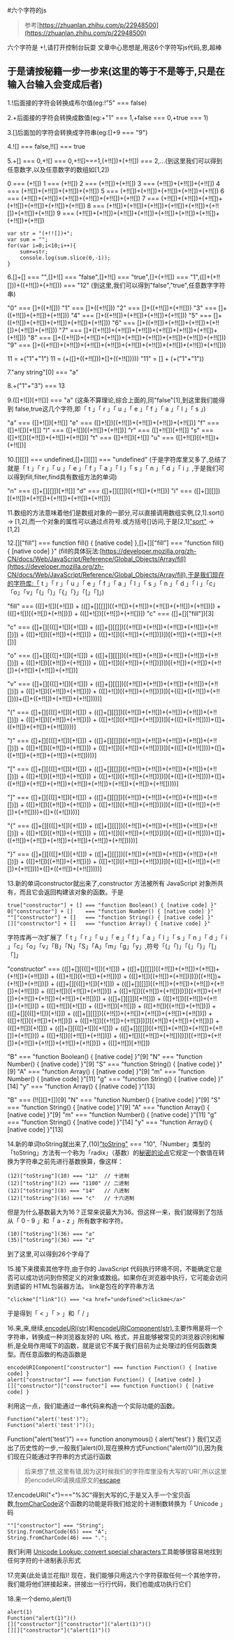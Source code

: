 #六个字符的js
>参考[https://zhuanlan.zhihu.com/p/22948500](https://zhuanlan.zhihu.com/p/22948500)

六个字符是 []()+!,请打开控制台玩耍
文章中心思想是,用这6个字符写js代码,恩,超棒

## 于是请按秘籍一步一步来(这里的等于不是等于,只是在输入台输入会变成后者)

1.!后面接的字符会转换成布尔值(eg:!"5" === false)

2.+后面接的字符会转换成数值(eg:+"1" === 1,+false === 0,+true === 1)

3.[]后面加的字符会转换成字符串(eg:[]+9 === "9")

4.![] === false,!![] === true

5.+[] === 0,+![] === 0,+!![]===1,(+!![])+(+!![]) === 2,...(到这里我们可以得到任意数字,以及任意数字的数组如[1,2])

0 === (+![])
1 === (+!![])
2 === (+!![])+(+!![])
3 === (+!![])+(+!![])+(+!![])
4 === (+!![])+(+!![])+(+!![])+(+!![])
5 === (+!![])+(+!![])+(+!![])+(+!![])+(+!![])
6 === (+!![])+(+!![])+(+!![])+(+!![])+(+!![])+(+!![])
7 === (+!![])+(+!![])+(+!![])+(+!![])+(+!![])+(+!![])+(+!![])
8 === (+!![])+(+!![])+(+!![])+(+!![])+(+!![])+(+!![])+(+!![])+(+!![])
9 === (+!![])+(+!![])+(+!![])+(+!![])+(+!![])+(+!![])+(+!![])+(+!![])+(+!![])

```
var str = "(+!![])+";
var sum = "";
for(var i=0;i<10;i++){
	sum+=str;
	console.log(sum.slice(0,-1));
}
```

6.[]+[] === "",[]+![] === "false",[]+!![] === "true",[]+(+!![]) === "1",([]+(+!![]))+((+!![])+(+!![])) === "12"  (到这里,我们可以得到"false","true",任意数字字符串)


"0" === []+((+![]))
"1" === []+((+!![]))
"2" === []+((+!![])+(+!![]))
"3" === []+((+!![])+(+!![])+(+!![]))
"4" === []+((+!![])+(+!![])+(+!![])+(+!![]))
"5" === []+((+!![])+(+!![])+(+!![])+(+!![])+(+!![]))
"6" === []+((+!![])+(+!![])+(+!![])+(+!![])+(+!![])+(+!![]))
"7" === []+((+!![])+(+!![])+(+!![])+(+!![])+(+!![])+(+!![])+(+!![]))
"8" === []+((+!![])+(+!![])+(+!![])+(+!![])+(+!![])+(+!![])+(+!![])+(+!![]))
"9" === []+((+!![])+(+!![])+(+!![])+(+!![])+(+!![])+(+!![])+(+!![])+(+!![])+(+!![]))

11 = +("1"+"1")
11 = (+([]+((+!![]))+[]+((+!![]))))
"11" = [] + (+("1"+"1"))


7."any string"[0] === "a"

8.+("1"+"3") === 13

9.([]+![])[+!![]] === "a" (这条不算理论,综合上面的,同"false"[1],到这里我们能得到
false,true这几个字符,即「 t 」「 r 」「 u 」「 e 」「 f 」「 a 」「 l 」「 s 」)

"a" === ([]+![])[+!![]]
"e" === ([]+![])[(+!![])+(+!![])+(+!![])+(+!![])]
"f" === ([]+![])[+![]]
"l" === ([]+![])[(+!![])+(+!![])]
"r" === ([]+!![])[+!![]]
"s" === ([]+![])[(+!![])+(+!![])+(+!![])]
"t" === ([]+!![])[+![]]
"u" === ([]+!![])[(+!![])+(+!![])]


10.[][[]] === undefined,[]+[][[]] === "undefined" (于是字符库里又多了,总结了就是「 t 」「 r 」「 u 」「 e 」「 f 」「 a 」「 l 」「 s 」「 n 」「 d 」「 i 」,于是我们可以得到fill,filter,find具有数组方法的单词)

"n" === ([]+[][[]])[+!![]]
"d" === ([]+[][[]])[(+!![])+(+!![])]
"i" === ([]+[][[]])[(+!![])+(+!![])+(+!![])+(+!![])+(+!![])]



11.数组的方法意味着他们是数组对象的一部分,可以直接调用数组实例,[2,1].sort() -> [1,2],而一个对象的属性可以通过点符号.或方括号[]访问,于是[2,1]["sort"]() -> [1,2]

12.[]["fill"] === function fill() { [native code] },[]+[]["fill"] === "function fill() { [native code] }"  (fill的具体玩法:[https://developer.mozilla.org/zh-CN/docs/Web/JavaScript/Reference/Global_Objects/Array/fill](https://developer.mozilla.org/zh-CN/docs/Web/JavaScript/Reference/Global_Objects/Array/fill),于是我们现在的字符库:「 t 」「 r 」「 u 」「 e 」「 f 」「 a 」「 l 」「 s 」「 n 」「 d 」「 i 」「c」「o」「v」「(」「)」「{」「}」「[」「]」)

"fill" === (([]+![])[+![]]) + (([]+[][[]])[(+!![])+(+!![])+(+!![])+(+!![])+(+!![])]) + (([]+![])[(+!![])+(+!![])]) + (([]+![])[(+!![])+(+!![])])
"c" === ([]+[]["fill"])[3]

"c" === ([]+[][(([]+![])[+![]]) + (([]+[][[]])[(+!![])+(+!![])+(+!![])+(+!![])+(+!![])]) + (([]+![])[(+!![])+(+!![])]) + (([]+![])[(+!![])+(+!![])])])[(+!![])+(+!![])+(+!![])]

"o" === ([]+[][(([]+![])[+![]]) + (([]+[][[]])[(+!![])+(+!![])+(+!![])+(+!![])+(+!![])]) + (([]+![])[(+!![])+(+!![])]) + (([]+![])[(+!![])+(+!![])])])[(+!![])+(+!![])+(+!![])+(+!![])+(+!![])+(+!![])]

"v" === ([]+[][(([]+![])[+![]]) + (([]+[][[]])[(+!![])+(+!![])+(+!![])+(+!![])+(+!![])]) + (([]+![])[(+!![])+(+!![])]) + (([]+![])[(+!![])+(+!![])])])[+(([]+((+!![])+(+!![])))+([]+((+!![])+(+!![])+(+!![]))))]

"(" === ([]+[][(([]+![])[+![]]) + (([]+[][[]])[(+!![])+(+!![])+(+!![])+(+!![])+(+!![])]) + (([]+![])[(+!![])+(+!![])]) + (([]+![])[(+!![])+(+!![])])])[+(([]+((+!![])))+([]+((+!![])+(+!![])+(+!![]))))]

")" === ([]+[][(([]+![])[+![]]) + (([]+[][[]])[(+!![])+(+!![])+(+!![])+(+!![])+(+!![])]) + (([]+![])[(+!![])+(+!![])]) + (([]+![])[(+!![])+(+!![])])])[+(([]+((+!![])))+([]+((+!![])+(+!![])+(+!![])+(+!![]))))]

"[" === ([]+[][(([]+![])[+![]]) + (([]+[][[]])[(+!![])+(+!![])+(+!![])+(+!![])+(+!![])]) + (([]+![])[(+!![])+(+!![])]) + (([]+![])[(+!![])+(+!![])])])[+(([]+((+!![])))+([]+((+!![])+(+!![])+(+!![])+(+!![])+(+!![])+(+!![])+(+!![])+(+!![]))))]

"]" === ([]+[][(([]+![])[+![]]) + (([]+[][[]])[(+!![])+(+!![])+(+!![])+(+!![])+(+!![])]) + (([]+![])[(+!![])+(+!![])]) + (([]+![])[(+!![])+(+!![])])])[+(([]+((+!![])+(+!![])+(+!![])))+([]+((+![]))))]

"{" === ([]+[][(([]+![])[+![]]) + (([]+[][[]])[(+!![])+(+!![])+(+!![])+(+!![])+(+!![])]) + (([]+![])[(+!![])+(+!![])]) + (([]+![])[(+!![])+(+!![])])])[+(([]+((+!![])))+([]+((+!![])+(+!![])+(+!![])+(+!![])+(+!![])+(+!![]))))]

"}" === ([]+[][(([]+![])[+![]]) + (([]+[][[]])[(+!![])+(+!![])+(+!![])+(+!![])+(+!![])]) + (([]+![])[(+!![])+(+!![])]) + (([]+![])[(+!![])+(+!![])])])[+(([]+((+!![])+(+!![])+(+!![])))+([]+((+!![])+(+!![]))))]

13.新的单词constructor就出来了,constructor 方法被所有 JavaScript 对象所共有，而且它会返回构建该对象的函数。于是
```
true["constructor"] + [] === "function Boolean() { [native code] }"
0["constructor"] + []    === "function Number() { [native code] }"
""["constructor"] + []   === "function String() { [native code] }"
[]["constructor"] + []   === "function Array() { [native code] }"

```
字符库再一次扩展了「 t 」「 r 」「 u 」「 e 」「 f 」「 a 」「 l 」「 s 」「 n 」「 d 」「 i 」「c」「o」「v」「B」「N」「S」「A」「m」「g」「y」,符号「(」「)」「{」「}」「[」「]」

"constructor" === 
	(([]+[][(([]+![])[+![]]) + (([]+[][[]])[(+!![])+(+!![])+(+!![])+(+!![])+(+!![])]) + (([]+![])[(+!![])+(+!![])]) + (([]+![])[(+!![])+(+!![])])])[(+!![])+(+!![])+(+!![])]) + 
 	(([]+[][(([]+![])[+![]]) + (([]+[][[]])[(+!![])+(+!![])+(+!![])+(+!![])+(+!![])]) + (([]+![])[(+!![])+(+!![])]) + (([]+![])[(+!![])+(+!![])])])[(+!![])+(+!![])+(+!![])+(+!![])+(+!![])+(+!![])]) +
 	(([]+[][[]])[+!![]]) + 
 	(([]+![])[(+!![])+(+!![])+(+!![])]) + 
 	(([]+!![])[+![]]) + 
 	(([]+!![])[+!![]]) + 
 	(([]+!![])[(+!![])+(+!![])]) + 
 	(([]+[][(([]+![])[+![]]) + (([]+[][[]])[(+!![])+(+!![])+(+!![])+(+!![])+(+!![])]) + (([]+![])[(+!![])+(+!![])]) + (([]+![])[(+!![])+(+!![])])])[(+!![])+(+!![])+(+!![])]) + 
 	(([]+!![])[+![]]) + 
 	(([]+[][(([]+![])[+![]]) + (([]+[][[]])[(+!![])+(+!![])+(+!![])+(+!![])+(+!![])]) + (([]+![])[(+!![])+(+!![])]) + (([]+![])[(+!![])+(+!![])])])[(+!![])+(+!![])+(+!![])+(+!![])+(+!![])+(+!![])]) + 
 	(([]+!![])[+!![]])



"B" === "function Boolean() { [native code] }"[9] 
"N" === "function Number() { [native code] }"[9]
"S" === "function String() { [native code] }"[9]
"A" === "function Array() { [native code] }"[9]
"m" === "function Number() { [native code] }"[11]
"g" === "function String() { [native code] }"[14]
"y" === "function Array() { [native code] }"[13]

"B" === (!![][]+[])[9]
"N" === "function Number() { [native code] }"[9]
"S" === "function String() { [native code] }"[9]
"A" === "function Array() { [native code] }"[9]
"m" === "function Number() { [native code] }"[11]
"g" === "function String() { [native code] }"[14]
"y" === "function Array() { [native code] }"[13]


14.新的单词toString就出来了,(10)["toString"]() === "10",「Number」类型的「toString」方法有一个称为「radix」（基数）的[秘密的论点](https://developer.mozilla.org/zh-CN/docs/Web/JavaScript/Reference/Global_Objects/Number/toString)它规定一个数值在转换为字符串之前先进行基数换算，像这样：
```
(12)["toString"](10) === "12"  // 十进制
(12)["toString"](2) === "1100" // 二进制
(12)["toString"](8) === "14"   // 八进制
(12)["toString"](16) === "c"   // 十六进制

```
但是为什么基数最大为16？正常来说最大为36。但这样一来，我们就得到了包括从「 0 - 9 」和「 a - z 」所有数字和字符。

```
(10)["toString"](36) === "a"
(35)["toString"](36) === "z"
```

到了这里,可以得到26个字母了

15.接下来摸索其他字符,由于你的 JavaScript 代码执行环境不同，不能确定它是否可以成功访问到你预定义的对象或数组。如果你在浏览器中执行，它可能会访问到遗留的 HTML包装器方法。
link是包在<a>的字符串方法

```
"clickme"["link"]() === "<a href="undefined">clickme</a>"
```
于是得到「 < 」「 > 」和「 / 」

16.来,来,继续,[encodeURI(str)](https://developer.mozilla.org/zh-CN/docs/Web/JavaScript/Reference/Global_Objects/encodeURI)和[encodeURIComponent(str)](https://developer.mozilla.org/zh-CN/docs/Web/JavaScript/Reference/Global_Objects/encodeURIComponent),主要作用是将一个字符串，转换成一种浏览器友好的 URL 格式，并且能够被常见的浏览器识别和解析,是全局作用域下的函数，就是说它不属于我们目前为止处理过的任何函数类型。而任意函数的构造函数是

```
encodeURIComponent["constructor"] === function Function() { [native code] }
alert["constructor"] === function Function() { [native code] }
[]["constructor"]["constructor"] === function Function() { [native code] }

```
利用这一点，我们能通过一串代码来构造一个实际功能的函数。
```
Function("alert('test')");
Function("alert('test')")();

```
Function("alert('test')") === function anonymous() {
																alert('test')
															}
我们又迈出了历史性的一步,一般我们alert(0),现在换种方式Function("alert(0)")(),因为我们现在只能通过字符串的方式运行函数

>后来想了想,这里有错,因为这时候我们的字符库里没有大写的'URI',所以这里的encodeURI请换成原文的[escape](https://developer.mozilla.org/zh-CN/docs/Web/JavaScript/Reference/Global_Objects/escape)

17.encodeURI("<")==="%3C"得到大写的C,于是又入手一个宝贝函数,[fromCharCode](https://developer.mozilla.org/zh-CN/docs/Web/JavaScript/Reference/Global_Objects/String/fromCharCode)这个函数的功能是将我们给定的十进制数转换为「 Unicode 」码

```
""["constructor"] === "String";
String.fromCharCode(65) === "A";
String.fromCharCode(46) === ".";

```
我们利用  [Unicode Lookup: convert special characters](http://unicodelookup.com/)工具能够很容易地找到任何字符的十进制表示形式

17.完美(此处请兰花指)!
现在，我们能够只用这六个字符获取任何一个其他字符，我们能将他们拼接起来，拼接出一行行代码，我们也能成功执行它们

18.来一个demo,alert(1)

```
alert(1)
Function("alert(1)")()
[]["constructor"]["constructor"]("alert(1)")()
[][]["constructor"]("alert(1)")()

```
